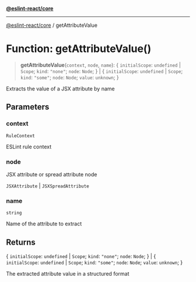 [**@eslint-react/core**](../README.md)

***

[@eslint-react/core](../README.md) / getAttributeValue

# Function: getAttributeValue()

> **getAttributeValue**(`context`, `node`, `name`): \{ `initialScope`: `undefined` \| `Scope`; `kind`: `"none"`; `node`: `Node`; \} \| \{ `initialScope`: `undefined` \| `Scope`; `kind`: `"some"`; `node`: `Node`; `value`: `unknown`; \}

Extracts the value of a JSX attribute by name

## Parameters

### context

`RuleContext`

ESLint rule context

### node

JSX attribute or spread attribute node

`JSXAttribute` | `JSXSpreadAttribute`

### name

`string`

Name of the attribute to extract

## Returns

\{ `initialScope`: `undefined` \| `Scope`; `kind`: `"none"`; `node`: `Node`; \} \| \{ `initialScope`: `undefined` \| `Scope`; `kind`: `"some"`; `node`: `Node`; `value`: `unknown`; \}

The extracted attribute value in a structured format
